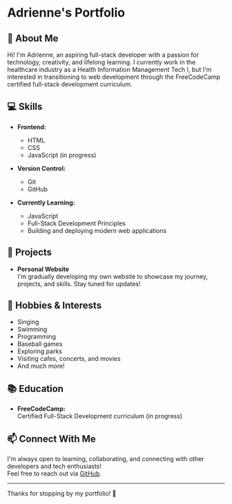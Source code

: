 # Adrienne's Portfolio

## 👋 About Me

Hi! I'm Adrienne, an aspiring full-stack developer with a passion for technology, creativity, and lifelong learning. I currently work in the healthcare industry as a Health Information Management Tech I, but I'm interested in transitioning to web development through the FreeCodeCamp certified full-stack development curriculum.

## 💻 Skills

- **Frontend:**  
  - HTML  
  - CSS  
  - JavaScript (in progress)

- **Version Control:**  
  - Git  
  - GitHub

- **Currently Learning:**  
  - JavaScript  
  - Full-Stack Development Principles  
  - Building and deploying modern web applications

## 🌱 Projects

- **Personal Website**  
  I'm gradually developing my own website to showcase my journey, projects, and skills. Stay tuned for updates!

## 🎤 Hobbies & Interests

- Singing
- Swimming
- Programming
- Baseball games
- Exploring parks
- Visiting cafes, concerts, and movies
- And much more!

## 📚 Education

- **FreeCodeCamp:**  
  Certified Full-Stack Development curriculum (in progress)

## 📫 Connect With Me

I'm always open to learning, collaborating, and connecting with other developers and tech enthusiasts!  
Feel free to reach out via [GitHub](https://github.com/aaustin56).

---

Thanks for stopping by my portfolio! 🚀
